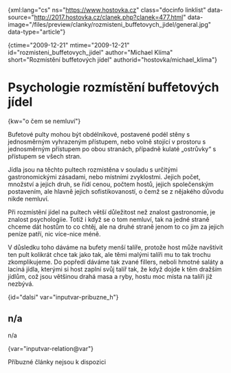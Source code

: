 
{xml:lang="cs" ns="https://www.hostovka.cz" class="docinfo linklist" data-source="http://2017.hostovka.cz/clanek.php?clanek=477.html" data-image="/files/preview/clanky/rozmisteni\_buffetovych\_jidel/general.jpg" data-type="article"}

{ctime="2009-12-21" mtime="2009-12-21" id="rozmisteni\_buffetovych\_jidel" author="Michael Klíma" short="Rozmístění buffetových jídel" authorid="hostovka/michael_klima"}

# Psychologie rozmístění buffetových jídel

<!-- generated attribute kw by user_udpatekw.sh on 2020-05-12, do not edit -->

{kw="o čem se nemluví"}

Bufetové pulty mohou být obdélníkové, postavené podél stěny s jednosměrným vyhrazeným přístupem, nebo volně stojící v prostoru s jednosměrným přístupem po obou stranách, případně kulaté „ostrůvky“ s přístupem se všech stran.

Jídla jsou na těchto pultech rozmístěna v souladu s určitými gastronomickými zásadami, nebo místními zvyklostmi. Jejich počet, množství a jejich druh, se řídí cenou, počtem hostů, jejich společenským postavením, ale hlavně jejich sofistikovaností, o čemž se z nějakého důvodu nikde nemluví.

Při rozmístění jídel na pultech větší důležitost než znalost gastronomie, je znalost psychologiie. Totiž i když se o tom nemluví, tak na jedné straně chceme dát hostům to co chtěj, ale na druhé straně jenom to co jim za jejich peníze patří, nic více-nice méně.

V důsledku toho dáváme na bufety menší talíře, protože host může navštívit ten pult kolikrát chce tak jako tak, ale těmi malými talíři mu to tak trochu zkomplikujeme. Do popředí dáváme tak zvané fillers, neboli hmotné saláty a laciná jídla, kterými si host zaplní svůj talíř tak, že když dojde k těm dražším jídlům, což jsou většinou drahá masa a ryby, hostu moc místa na talíři již nezbývá.

{id="dalsi" var="inputvar-pribuzne_h"}

## n/a

n/a

{var="inputvar-relation@var"}

Příbuzné články nejsou k dispozici

